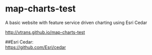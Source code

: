# map-charts-test
A basic website with feature service driven charting using Esri Cedar

http://vtrans.github.io/map-charts-test

##Esri Cedar:  
https://github.com/Esri/cedar
